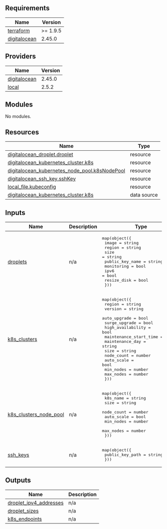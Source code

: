 ## Requirements

| Name | Version |
|------|---------|
| <a name="requirement_terraform"></a> [terraform](#requirement\_terraform) | >= 1.9.5 |
| <a name="requirement_digitalocean"></a> [digitalocean](#requirement\_digitalocean) | 2.45.0 |

## Providers

| Name | Version |
|------|---------|
| <a name="provider_digitalocean"></a> [digitalocean](#provider\_digitalocean) | 2.45.0 |
| <a name="provider_local"></a> [local](#provider\_local) | 2.5.2 |

## Modules

No modules.

## Resources

| Name | Type |
|------|------|
| [digitalocean_droplet.droplet](https://registry.terraform.io/providers/digitalocean/digitalocean/2.45.0/docs/resources/droplet) | resource |
| [digitalocean_kubernetes_cluster.k8s](https://registry.terraform.io/providers/digitalocean/digitalocean/2.45.0/docs/resources/kubernetes_cluster) | resource |
| [digitalocean_kubernetes_node_pool.k8sNodePool](https://registry.terraform.io/providers/digitalocean/digitalocean/2.45.0/docs/resources/kubernetes_node_pool) | resource |
| [digitalocean_ssh_key.sshKey](https://registry.terraform.io/providers/digitalocean/digitalocean/2.45.0/docs/resources/ssh_key) | resource |
| [local_file.kubeconfig](https://registry.terraform.io/providers/hashicorp/local/latest/docs/resources/file) | resource |
| [digitalocean_kubernetes_cluster.k8s](https://registry.terraform.io/providers/digitalocean/digitalocean/2.45.0/docs/data-sources/kubernetes_cluster) | data source |

## Inputs

| Name | Description | Type | Default | Required |
|------|-------------|------|---------|:--------:|
| <a name="input_droplets"></a> [droplets](#input\_droplets) | n/a | <pre>map(object({<br/>    image           = string<br/>    region          = string<br/>    size            = string<br/>    public_key_name = string<br/>    monitoring      = bool<br/>    ipv6            = bool<br/>    resize_disk     = bool<br/>  }))</pre> | `{}` | no |
| <a name="input_k8s_clusters"></a> [k8s\_clusters](#input\_k8s\_clusters) | n/a | <pre>map(object({<br/>    region                 = string<br/>    version                = string<br/>    auto_upgrade           = bool<br/>    surge_upgrade          = bool<br/>    high_availability      = bool<br/>    maintenance_start_time = string<br/>    maintenance_day        = string<br/>    size                   = string<br/>    node_count             = number<br/>    auto_scale             = bool<br/>    min_nodes              = number<br/>    max_nodes              = number<br/>  }))</pre> | `{}` | no |
| <a name="input_k8s_clusters_node_pool"></a> [k8s\_clusters\_node\_pool](#input\_k8s\_clusters\_node\_pool) | n/a | <pre>map(object({<br/>    k8s_name   = string<br/>    size       = string<br/>    node_count = number<br/>    auto_scale = bool<br/>    min_nodes  = number<br/>    max_nodes  = number<br/>  }))</pre> | `{}` | no |
| <a name="input_ssh_keys"></a> [ssh\_keys](#input\_ssh\_keys) | n/a | <pre>map(object({<br/>    public_key_path = string<br/>  }))</pre> | `{}` | no |

## Outputs

| Name | Description |
|------|-------------|
| <a name="output_droplet_ipv4_addresses"></a> [droplet\_ipv4\_addresses](#output\_droplet\_ipv4\_addresses) | n/a |
| <a name="output_droplet_sizes"></a> [droplet\_sizes](#output\_droplet\_sizes) | n/a |
| <a name="output_k8s_endpoints"></a> [k8s\_endpoints](#output\_k8s\_endpoints) | n/a |

